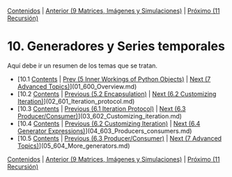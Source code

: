 [Contenidos](../Contenidos.md) \| [Anterior (9 Matrices, Imágenes y Simulaciones)](../09_Imagenes_y_Objetos/00_Resumen.md) \| [Próximo (11 Recursión)](../11_Recursion/00_Resumen.md)

# 10. Generadores y Series temporales
Aquí debe ir un resumen de los temas que se tratan.


* [10.1 [Contents](../Contents.md) \| [Prev (5 Inner Workings of Python Objects)](../05_Object_model/00_Overview.md) \| [Next (7 Advanced Topics)](../07_Advanced_Topics/00_Overview.md)](01_600_Overview.md)
* [10.2 [Contents](../Contents.md) \| [Previous (5.2 Encapsulation)](../05_Object_model/02_Classes_encapsulation.md) \| [Next (6.2 Customizing Iteration)](02_Customizing_iteration.md)](02_601_Iteration_protocol.md)
* [10.3 [Contents](../Contents.md) \| [Previous (6.1 Iteration Protocol)](01_Iteration_protocol.md) \| [Next (6.3 Producer/Consumer)](03_Producers_consumers.md)](03_602_Customizing_iteration.md)
* [10.4 [Contents](../Contents.md) \| [Previous (6.2 Customizing Iteration)](02_Customizing_iteration.md) \| [Next (6.4 Generator Expressions)](04_More_generators.md)](04_603_Producers_consumers.md)
* [10.5 [Contents](../Contents.md) \| [Previous (6.3 Producer/Consumer)](03_Producers_consumers.md) \| [Next (7 Advanced Topics)](../07_Advanced_Topics/00_Overview.md)](05_604_More_generators.md)


[Contenidos](../Contenidos.md) \| [Anterior (9 Matrices, Imágenes y Simulaciones)](../09_Imagenes_y_Objetos/00_Resumen.md) \| [Próximo (11 Recursión)](../11_Recursion/00_Resumen.md)

